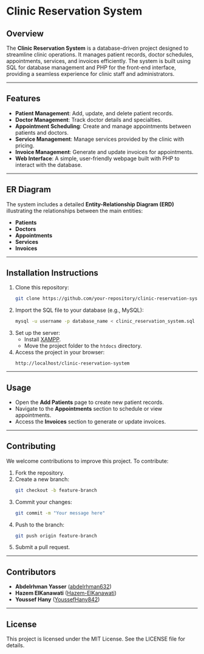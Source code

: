# Clinic Reservation System

## Overview

The **Clinic Reservation System** is a database-driven project designed to streamline clinic operations. It manages patient records, doctor schedules, appointments, services, and invoices efficiently. The system is built using SQL for database management and PHP for the front-end interface, providing a seamless experience for clinic staff and administrators.

---

## Features

- **Patient Management**: Add, update, and delete patient records.
- **Doctor Management**: Track doctor details and specialties.
- **Appointment Scheduling**: Create and manage appointments between patients and doctors.
- **Service Management**: Manage services provided by the clinic with pricing.
- **Invoice Management**: Generate and update invoices for appointments.
- **Web Interface**: A simple, user-friendly webpage built with PHP to interact with the database.

---

## ER Diagram

The system includes a detailed **Entity-Relationship Diagram (ERD)** illustrating the relationships between the main entities:

- **Patients**
- **Doctors**
- **Appointments**
- **Services**
- **Invoices**

---

## Installation Instructions

1. Clone this repository:
   ```bash
   git clone https://github.com/your-repository/clinic-reservation-system.git
   ```
2. Import the SQL file to your database (e.g., MySQL):
   ```bash
   mysql -u username -p database_name < clinic_reservation_system.sql
   ```
3. Set up the server:
   - Install [XAMPP](https://www.apachefriends.org/index.html).
   - Move the project folder to the `htdocs` directory.
4. Access the project in your browser:
   ```
   http://localhost/clinic-reservation-system
   ```

---

## Usage

- Open the **Add Patients** page to create new patient records.
- Navigate to the **Appointments** section to schedule or view appointments.
- Access the **Invoices** section to generate or update invoices.

---

## Contributing

We welcome contributions to improve this project. To contribute:

1. Fork the repository.
2. Create a new branch:
   ```bash
   git checkout -b feature-branch
   ```
3. Commit your changes:
   ```bash
   git commit -m "Your message here"
   ```
4. Push to the branch:
   ```bash
   git push origin feature-branch
   ```
5. Submit a pull request.

---

## Contributors

- **Abdelrhman Yasser** ([abdelrhman632](https://github.com/abdelrhman632))  
- **Hazem ElKanawati** ([Hazem-ElKanawati](https://github.com/Hazem-ElKanawati))  
- **Youssef Hany** ([YoussefHany842](https://github.com/YoussefHany842))  

---

## License

This project is licensed under the MIT License. See the LICENSE file for details.

